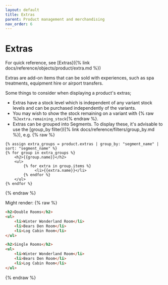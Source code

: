 ```yaml
---
layout: default
title: Extras
parent: Product management and merchandising
nav_order: 6
---
```


# Extras

For quick reference, see [Extras]({% link docs/reference/objects/product/extra.md %})

Extras are add-on items that can be sold with experiences, such as spa treatments, equipment hire or airport transfers. 

Some things to consider when displaying a product's extras;
- Extras have a stock level which is independent of any variant stock levels and can be purchased independently of the variants.
- You may wish to show the stock remaining on a variant with {% raw %}`extra.remaining_stock`{% endraw %}.
- Extras can be grouped into Segments. To display these, it's advisable to use the [group_by filter]({% link docs/reference/filters/group_by.md %}), e.g.
{% raw %}
```liquid
{% assign extra_groups = product.extras | group_by: "segment_name" | sort: "segment_name" %}
{% for group in extra_groups %}
    <h2>{{group.name}}</h2>
    <ul>
        {% for extra in group.items %}
             <li>{{extra.name}}</li>
        {% endfor %}
    </ul>
{% endfor %}
```
{% endraw %}

Might render:
{% raw %}
```html
<h2>Double Rooms</h2>
<ul>
    <li>Winter Wonderland Room</li>
    <li>Bears Den Room</li>
    <li>Log Cabin Room</li>
</ul>

<h2>Single Rooms</h2>
<ul>
    <li>Winter Wonderland Room</li>
    <li>Bears Den Room</li>
    <li>Log Cabin Room</li>
</ul>
```
{% endraw %}
